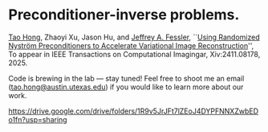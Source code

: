 # Preconditioner-inverse problems.

[Tao Hong](https://hongtao-argmin.github.io), Zhaoyi Xu, Jason Hu, and [Jeffrey A. Fessler](https://web.eecs.umich.edu/~fessler/), ``[Using Randomized Nyström Preconditioners to Accelerate Variational Image Reconstruction](https://arxiv.org/abs/2411.08178)'', To appear in IEEE Transactions on Computational Imagingar, Xiv:2411.08178, 2025.

Code is brewing in the lab — stay tuned! Feel free to shoot me an email (tao.hong@austin.utexas.edu) if you would like to learn more about our work.




https://drive.google.com/drive/folders/1R9v5JrJFt7lZEoJ4DYPFNNXZwbEDo1fn?usp=sharing

